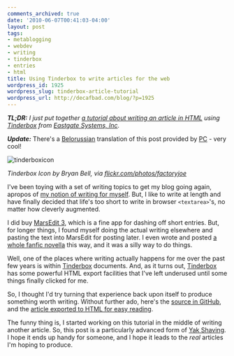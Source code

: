 ```yaml
---
comments_archived: true
date: '2010-06-07T00:41:03-04:00'
layout: post
tags:
- metablogging
- webdev
- writing
- tinderbox
- entries
- html
title: Using Tinderbox to write articles for the web
wordpress_id: 1925
wordpress_slug: tinderbox-article-tutorial
wordpress_url: http://decafbad.com/blog/?p=1925
---
```

<em><strong>TL;DR:</strong> I just put together [a tutorial about writing an article in HTML][article] using [Tinderbox][] from [Eastgate Systems, Inc][eastgate].</em>

<em><strong>Update:</strong></em> There's a <a href="http://pc.de/pages/tinderbox-tutorial-be">Belorussian</a> translation of this post provided by <a href="http://pc.de/">PC</a> - very cool!

![tinderboxicon][]

<em>Tinderbox Icon by Bryan Bell, via [flickr.com/photos/factoryjoe](http://www.flickr.com/photos/factoryjoe/2476581071/)</em>

[tinderboxicon]: http://farm4.static.flickr.com/3105/2476581071_7a55c565dd.jpg 

[article]: http://decafbad.com/2010/06/tinderbox-article-tutorial/article.html

I've been toying with a set of writing topics to get my blog going again, apropos of [my notion of writing for myself][cobwebs]. But, I like to write at length and have finally decided that life's too short to write in browser `<textarea>`'s, no matter how cleverly augmented.

I did buy [MarsEdit 3][marsedit], which is a fine app for dashing off short entries. But, for longer things, I found myself doing the actual writing elsewhere and pasting the text into MarsEdit for posting later. I even wrote and posted [a whole fanfic novella][avd] this way, and it was a silly way to do things.

[marsedit]: http://www.red-sweater.com/marsedit/
[avd]: http://decafbad.com/skein/2010/03/11/alpha-vs-delta/

Well, one of the places where writing actually happens for me over the past few years is within [Tinderbox][] documents. And, as it turns out, [Tinderbox][] has some powerful HTML export facilities that I've left underused until some things finally clicked for me.

So, I thought I'd try turning that experience back upon itself to produce something worth writing. Without further ado, here's the [source in GitHub][github], and the [article exported to HTML for easy reading][article].

The funny thing is, I started working on this tutorial in the middle of writing another article. So, this post is a particularly advanced form of [Yak Shaving][]. I hope it ends up handy for someone, and I hope it leads to the *real* articles I'm hoping to produce.

[yak shaving]: http://catb.org/jargon/html/Y/yak-shaving.html
[github]: http://github.com/lmorchard/tinderbox-article-tutorial
[tinderbox]: http://www.eastgate.com/Tinderbox/
[eastgate]: http://www.eastgate.com/
[construction]: http://bit.ly/cBJBpX
[tinderbox]: http://www.eastgate.com/Tinderbox/
[eastgate]: http://www.eastgate.com/
[couchdb]: http://couchdb.apache.org/
[Sigmoid function]: http://en.wikipedia.org/wiki/Sigmoid_function
[cobwebs]: http://decafbad.com/blog/2010/03/10/pondering-the-cobwebs

